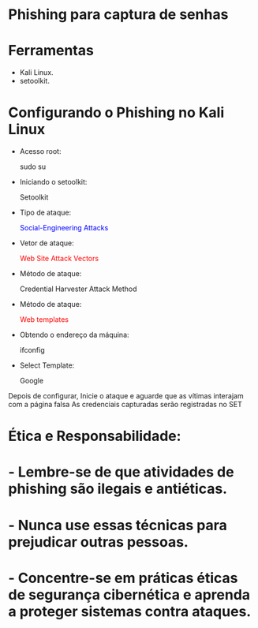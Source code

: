 # Phishing para captura de senhas



# Ferramentas
* Kali Linux.
* setoolkit.

# Configurando o Phishing no Kali Linux
* Acesso root: <p style="color📘;">sudo su</p>
* Iniciando o setoolkit: <p style="color📘;">Setoolkit</p>
* Tipo de ataque: <p style="color:blue;">Social-Engineering Attacks</p>
* Vetor de ataque: <p style="color:red;">Web Site Attack Vectors</p>
* Método de ataque: <p style="color📘;">Credential Harvester Attack Method</p>
* Método de ataque: <P style="color:red;">Web templates</p>
* Obtendo o endereço da máquina: <p style="color blue;">ifconfig</p>
* Select Template: <p style="color📘;">Google</p>

 Depois de configurar, Inicie o ataque e aguarde que as vítimas interajam com a página falsa
 As credenciais capturadas serão registradas no SET

# Ética e Responsabilidade:
# - Lembre-se de que atividades de phishing são ilegais e antiéticas.
# - Nunca use essas técnicas para prejudicar outras pessoas.
# - Concentre-se em práticas éticas de segurança cibernética e aprenda a proteger sistemas contra ataques.
